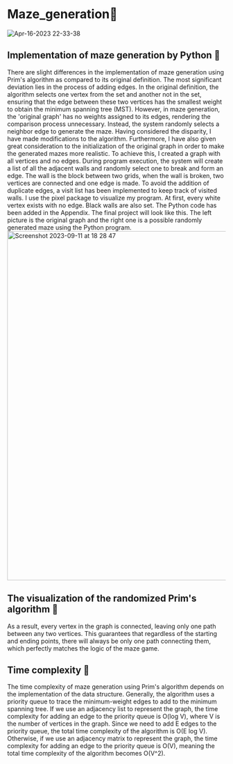 # Maze_generation:clinking_glasses:

![Apr-16-2023 22-33-38](https://github.com/ccxxyy23/Maze_generation/assets/119594609/cb220c4c-016f-47a5-bed2-6b7cb4b9e1b1)

## Implementation of maze generation by Python :clinking_glasses:
There are slight differences in the implementation of maze generation using Prim's algorithm as compared to its original definition. The most significant deviation lies in the process of adding edges. In the original definition, the algorithm selects one vertex from the set and another not in the set, ensuring that the edge between these two vertices has the smallest weight to obtain the minimum spanning tree (MST). However, in maze generation, the 'original graph' has no weights assigned to its edges, rendering the comparison process unnecessary. Instead, the system randomly selects a neighbor edge to generate the maze. Having considered the disparity, I have made modifications to the algorithm.
Furthermore, I have also given great consideration to the initialization of the original graph in order to make the generated mazes more realistic. To achieve this, I created a graph with all vertices and no edges. During program execution, the system will create a list of all the adjacent walls and randomly select one to break and form an edge. The wall is the block between two grids, when the wall is broken, two vertices are connected and one edge is made. To avoid the addition of duplicate edges, a visit list has been implemented to keep track of visited walls.
I use the pixel package to visualize my program. At first, every white vertex exists with no edge. Black walls are also set. The Python code has been added in the Appendix.
The final project will look like this. The left picture is the original graph and the right one is a possible randomly generated maze using the Python program.
<img width="803" alt="Screenshot 2023-09-11 at 18 28 47" src="https://github.com/ccxxyy23/Maze_generation/assets/119594609/f26fc5a8-b490-480b-891b-5e59ff65e484">

## The visualization of the randomized Prim's algorithm :clinking_glasses:
As a result, every vertex in the graph is connected, leaving only one path between any two vertices. This guarantees that regardless of the starting and ending points, there will always be only one path connecting them, which perfectly matches the logic of the maze game.

## Time complexity :clinking_glasses:
The time complexity of maze generation using Prim's algorithm depends on the implementation of the data structure. Generally, the algorithm uses a priority queue to trace the minimum-weight edges to add to the minimum spanning tree.
If we use an adjacency list to represent the graph, the time complexity for adding an edge to the priority queue is O(log V), where V is the number of vertices in the graph. Since we need to add E edges to the priority queue, the total time complexity of the algorithm is O(E log V).
Otherwise, if we use an adjacency matrix to represent the graph, the time complexity for adding an edge to the priority queue is O(V), meaning the total time complexity of the algorithm becomes O(V^2).
